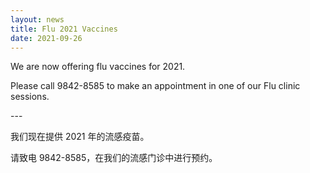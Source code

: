 ```yaml
---
layout: news
title: Flu 2021 Vaccines
date: 2021-09-26
---
```


We are now offering flu vaccines for 2021.

Please call 9842-8585 to make an appointment in one of our Flu clinic sessions.

\---

我们现在提供 2021 年的流感疫苗。

请致电 9842-8585，在我们的流感门诊中进行预约。
